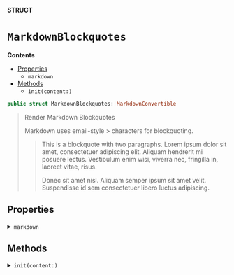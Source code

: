 **STRUCT**

# `MarkdownBlockquotes`

**Contents**

- [Properties](#properties)
  - `markdown`
- [Methods](#methods)
  - `init(content:)`

```swift
public struct MarkdownBlockquotes: MarkdownConvertible
```

> Render Markdown Blockquotes
>
> Markdown uses email-style > characters for blockquoting.
>
> > This is a blockquote with two paragraphs. Lorem ipsum dolor sit amet,
> > consectetuer adipiscing elit. Aliquam hendrerit mi posuere lectus.
> > Vestibulum enim wisi, viverra nec, fringilla in, laoreet vitae, risus.
> >
> > Donec sit amet nisl. Aliquam semper ipsum sit amet velit. Suspendisse
> > id sem consectetuer libero luctus adipiscing.

## Properties
<details><summary><code>markdown</code></summary>

```swift
public var markdown: String
```

> Generated Markdown output
</details>

## Methods
<details><summary><code>init(content:)</code></summary>

```swift
public init(content: MarkdownConvertible)
```

> MarkdownBlockquotes initializer
>
> - Parameter content: Content to be block-quoted with '> '

#### Parameters

| Name | Description |
| ---- | ----------- |
| content | Content to be block-quoted with ’> ’ |
</details>